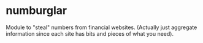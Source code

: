 numburglar
==========

Module to "steal" numbers from financial websites.  (Actually just aggregate information since each site has bits and pieces of what you need).
